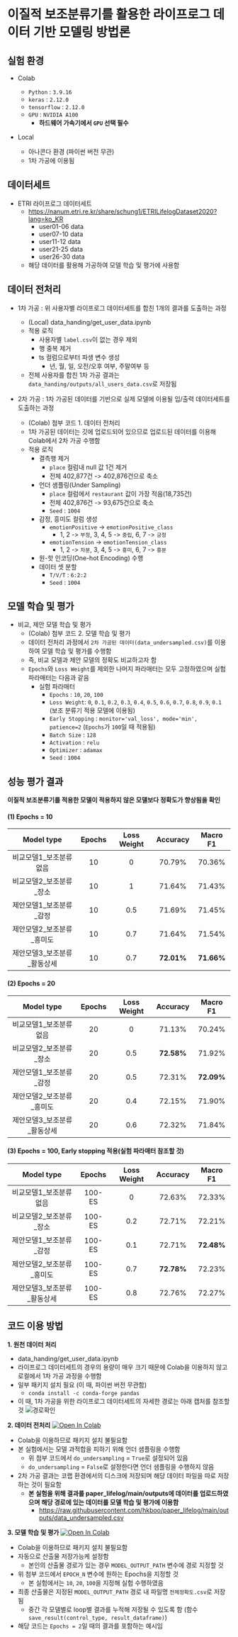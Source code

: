 # 이질적 보조분류기를 활용한 라이프로그 데이터 기반 모델링 방법론

## 실험 환경
- Colab
  - `Python` : `3.9.16`
  - `keras` : `2.12.0`
  - `tensorflow` : `2.12.0`
  - `GPU` : `NVIDIA A100`
    - **하드웨어 가속기에서 `GPU` 선택 필수**

- Local
  - 아나콘다 환경 (파이썬 버전 무관)
  - 1차 가공에 이용됨


## 데이터세트
- ETRI 라이프로그 데이터세트
  - https://nanum.etri.re.kr/share/schung1/ETRILifelogDataset2020?lang=ko_KR
    - user01-06 data
    - user07-10 data
    - user11-12 data
    - user21-25 data
    - user26-30 data
  - 해당 데이터를 활용해 가공하여 모델 학습 및 평가에 사용함

## 데이터 전처리
- 1차 가공 : 위 사용자별 라이프로그 데이터세트를 합친 1개의 결과를 도출하는 과정
  - (Local) data_handing/get_user_data.ipynb 
  - 적용 로직
    - 사용자별 `label.csv`이 없는 경우 제외
    - 행 중복 제거
    - ts 컬럼으로부터 파생 변수 생성
      - 년, 월, 일, 오전/오후 여부, 주말여부 등
  - 전체 사용자를 합친 1차 가공 결과는 `data_handing/outputs/all_users_data.csv`로 저장됨

- 2차 가공 : 1차 가공된 데이터를 기반으로 실제 모델에 이용될 입/출력 데이터세트를 도출하는 과정
  - (Colab) 첨부 코드 1. 데이터 전처리
  - 1차 가공된 데이터는 깃에 업로드되어 있으므로 업로드된 데이터를 이용해 Colab에서 2차 가공 수행함
  - 적용 로직
    - 결측행 제거
      - `place` 컬럼내 null 값 1건 제거
      - 전체 402,877건 -> 402,876건으로 축소
    - 언더 샘플링(Under Sampling)
      - `place` 컬럼에서 `restaurant` 값이 가장 적음(18,735건)
      - 전체 402,876건 -> 93,675건으로 축소
      - `Seed` : `1004`
    - 감정, 흥미도 컬럼 생성
      - `emotionPositive` -> `emotionPositive_class`
        - 1, 2 -> `부정`, 3, 4, 5 -> `중립`, 6, 7 -> `긍정`
      - `emotionTension` -> `emotionTension_class`
        - 1, 2 -> `차분`, 3, 4, 5 -> `흥미`, 6, 7 -> `흥분` 
    - 원-핫 인코딩(One-hot Encoding) 수행
    - 데이터 셋 분할
      - `T/V/T` : `6:2:2`
      - `Seed` : `1004`



## 모델 학습 및 평가
- 비교, 제안 모델 학습 및 평가
  - (Colab) 첨부 코드 2. 모델 학습 및 평가
  - 데이터 전처리 과정에서 `2차 가공된 데이터(data_undersampled.csv)`를 이용하여 모델 학습 및 평가를 수행함
  - 즉, 비교 모델과 제안 모델의 정확도 비교하고자 함
  - `Epochs`와 `Loss Weight`를 제외한 나머지 파라매터는 모두 고정하였으며 실험 파라매터는 다음과 같음
    - 실험 파라매터
      - `Epochs` : `10`, `20`, `100`
      - `Loss Weight`: `0`, `0.1`, `0.2`, `0.3`, `0.4`, `0.5`, `0.6`, `0.7`, `0.8`, `0.9`, `0.1` (보조 분류기 적용 모델에 이용됨)
      - `Early Stopping` : `monitor='val_loss', mode='min', patience=2` (`Epochs`가 `100`일 때 적용됨)
      - `Batch Size` : `128`
      - `Activation` : `relu`
      - `Optimizer` : `adamax`
      - `Seed` : `1004`


## 성능 평가 결과
**이질적 보조분류기를 적용한 모델이 적용하지 않은 모델보다 정확도가 향상됨을 확인**

#### (1) Epochs = 10
|        **Model type**       	| **Epochs** 	| **Loss Weight** 	| **Accuracy** 	| **Macro F1** 	|
|:---------------------------:	|:----------:	|:---------------:	|:-------:	|:------------:	|
| 비교모델1_보조분류없음      	|     10     	|        0        	|  70.79% 	|    70.36%    	|
| 비교모델2_보조분류_장소     	|     10     	|        1        	|  71.64% 	|    71.43%    	|
| 제안모델1_보조분류_감정     	|     10     	|       0.5       	|  71.69% 	|    71.45%    	|
| 제안모델2_보조분류_흥미도   	|     10     	|       0.7       	|  71.64% 	|    71.54%    	|
| 제안모델3_보조분류_활동상세 	|     10     	|       0.7       	|  **72.01%** 	|    **71.66%**    	|

#### (2) Epochs = 20
|        **Model type**       	| **Epochs** 	| **Loss Weight** 	| **Accuracy** 	| **Macro F1** 	|
|:---------------------------:	|:----------:	|:---------------:	|:-------:	|:------------:	|
| 비교모델1_보조분류없음      	|     20     	|        0        	|  71.13% 	|    70.24%    	|
| 비교모델2_보조분류_장소     	|     20     	|       0.5       	|  **72.58%** 	|    71.92%    	|
| 제안모델1_보조분류_감정     	|     20     	|       0.5       	|  72.31% 	|    **72.09%**    	|
| 제안모델2_보조분류_흥미도   	|     20     	|       0.4       	|  72.15% 	|    71.90%    	|
| 제안모델3_보조분류_활동상세 	|     20     	|       0.6       	|  72.32% 	|    71.84%    	|

#### (3) Epochs = 100, Early stopping 적용(실험 파라매터 참조할 것)
|        **Model type**       	| **Epochs** 	| **Loss Weight** 	| **Accuracy** 	| **Macro F1** 	|
|:---------------------------:	|:----------:	|:---------------:	|:-------:	|:------------:	|
| 비교모델1_보조분류없음      	|   100-ES   	|        0        	|  72.63% 	|    72.33%    	|
| 비교모델2_보조분류_장소     	|   100-ES   	|       0.2       	|  72.71% 	|    72.21%    	|
| 제안모델1_보조분류_감정     	|   100-ES   	|       0.1       	|  72.71% 	|    **72.48%**    	|
| 제안모델2_보조분류_흥미도   	|   100-ES   	|       0.7       	|  **72.78%** 	|    72.23%    	|
| 제안모델3_보조분류_활동상세 	|   100-ES   	|       0.8       	|  72.76% 	|    72.27%    	|

## 코드 이용 방법
**1. 원천 데이터 처리**
  - data_handing/get_user_data.ipynb
  - 라이프로그 데이터세트의 경우의 용량이 매우 크기 때문에 Colab을 이용하지 않고 로컬에서 1차 가공 과정을 수행함
  - 일부 패키지 설치 필요 (이 때, 파이썬 버전 무관함)
    - `conda install -c conda-forge pandas`
  - 이 때, 1차 가공을 위한 라이프로그 데이터세트의 자세한 경로는 아래 캡처를 참조할 것
    ![경로확인](https://user-images.githubusercontent.com/66122975/231943075-e329cfc5-dc04-4958-be45-0cba18586ee0.png)

**2. 데이터 전처리**  [![Open In Colab](https://colab.research.google.com/assets/colab-badge.svg)](https://colab.research.google.com/drive/1et6TvdwUNq8Q8PNjQnMJk7cZLi_Pcwbh?usp=sharing)
  - Colab을 이용하므로 패키지 설치 불필요함
  - 본 실험에서는 모델 과적합을 피하기 위해 언더 샘플링을 수행함
    - 위 첨부 코드에서 `do_undersampling` = `True`로 설정되어 있음
    - `do_undersampling` = `False`로 설정한다면 언더 샘플링을 수행하지 않음
  - 2차 가공 결과는 코랩 환경에서의 디스크에 저장되며 해당 데이터 파일을 따로 저장하는 것이 필요함
    - **본 실험을 위해 결과를 paper_lifelog/main/outputs에 데이터를 업로드하였으며 해당 경로에 있는 데이터를 모델 학습 및 평가에 이용함**
      - https://raw.githubusercontent.com/hkboo/paper_lifelog/main/outputs/data_undersampled.csv

**3. 모델 학습 및 평가**  [![Open In Colab](https://colab.research.google.com/assets/colab-badge.svg)](https://colab.research.google.com/drive/1IH27LkiT3BtSZRFiSc6JimiSGiSALQXh?usp=sharing)
  - Colab을 이용하므로 패키지 설치 불필요함
  - 자동으로 산출물 저장가능케 설정함
    - 본인의 산출물 경로가 있는 경우 `MODEL_OUTPUT_PATH` 변수에 경로 지정할 것
  - 위 첨부 코드에서 `EPOCH_N` 변수에 원하는 Epochs을 지정할 것
    - 본 실험에서는 `10`, `20`, `100`을 지정해 실험 수행하였음
  - 최종 산출물은 지정된 `MODEL_OUTPUT_PATH` 경로 내 파일명 `전체정확도.csv`로 저장됨
    - 중간 각 모델별로 loop별 결과를 누적해 저장될 수 있도록 함 (함수 `save_result(control_type, result_dataframe)`)
  - 해당 코드는 `Epochs = 2`일 때의 결과를 포함하는 예시임
